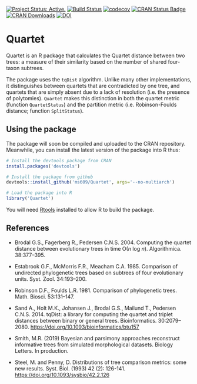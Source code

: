 [![Project Status: Active.](http://www.repostatus.org/badges/latest/active.svg)](http://www.repostatus.org/#active)
[![Build Status](https://travis-ci.org/ms609/Quartet.svg?branch=master)](https://travis-ci.org/ms609/Quartet)
[![codecov](https://codecov.io/gh/ms609/Quartet/branch/master/graph/badge.svg)](https://codecov.io/gh/ms609/Quartet)
[![CRAN Status Badge](http://www.r-pkg.org/badges/version/Quartet)](https://cran.r-project.org/package=Quartet)
[![CRAN Downloads](http://cranlogs.r-pkg.org/badges/Quartet)](https://cran.r-project.org/package=Quartet)
[![DOI](https://zenodo.org/badge/80424189.svg)](https://zenodo.org/badge/latestdoi/80424189)

# Quartet

Quartet is an R package that calculates the Quartet distance between two trees:
a measure of their similarity based on the number of shared four-taxon subtrees.

The package uses the `tqDist` algorithm.  Unlike many other implementations,
it distinguishes between quartets that are contradicted by one tree,
and quartets that are simply absent due to a lack of resolution (i.e. the presence
of polytomies).  `Quartet` makes this distinction in both the quartet metric
(function `QuartetStatus`) and the partition metric (i.e. Robinson-Foulds distance;
function `SplitStatus`).


## Using the package
The package will soon be compiled and uploaded to the CRAN repository.  
Meanwhile, you can install the latest version of the package into R thus:

```r
# Install the devtools package from CRAN
install.packages('devtools')

# Install the package from github
devtools::install_github('ms609/Quartet', args='--no-multiarch')

# Load the package into R
library('Quartet')
```

You will need [Rtools](https://cran.r-project.org/bin/windows/Rtools/) installed to allow R to build the package.

## References
- Brodal G.S., Fagerberg R., Pedersen C.N.S. 2004. Computing the quartet 
  distance between evolutionary trees in time O(_n_ log _n_). 
  Algorithmica. 38:377–395.

- Estabrook G.F., McMorris F.R., Meacham C.A. 1985. Comparison of undirected 
  phylogenetic trees based on subtrees of four evolutionary units. 
  Syst. Zool. 34:193–200.

- Robinson D.F., Foulds L.R. 1981. Comparison of phylogenetic trees. 
  Math. Biosci. 53:131–147.

- Sand A., Holt M.K., Johansen J., Brodal G.S., Mailund T., Pedersen C.N.S. 2014.
  tqDist: a library for computing the quartet and triplet distances between 
  binary or general trees. 
  Bioinformatics. 30:2079–2080. https://doi.org/10.1093/bioinformatics/btu157

- Smith, M.R. (2019) Bayesian and parsimony approaches reconstruct 
  informative trees from simulated morphological datasets. Biology Letters. 
  In production.

- Steel, M. and Penny, D. Distributions of tree comparison metrics: some new results.
  Syst. Biol. (1993) 42 (2): 126-141. https://doi.org/10.1093/sysbio/42.2.126

